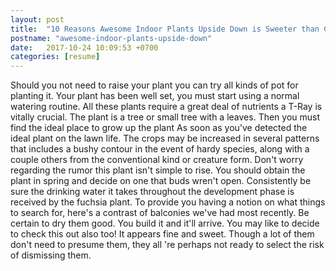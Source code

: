 ```yaml
---
layout: post
title:  "10 Reasons Awesome Indoor Plants Upside Down is Sweeter than Christmas Morning"
postname: "awesome-indoor-plants-upside-down"
date:   2017-10-24 10:09:53 +0700
categories: [resume]
---
```

Should you not need to raise your plant you can try all kinds of pot for planting it. Your plant has been well set, you must start using a normal watering routine. All these plants require a great deal of nutrients a T-Ray is vitally crucial. The plant is a tree or small tree with a leaves. Then you must find the ideal place to grow up the plant As soon as you've detected the ideal plant on the lawn life. The crops may be increased in several patterns that includes a bushy contour in the event of hardy species, along with a couple others from the conventional kind or creature form. Don't worry regarding the rumor this plant isn't simple to rise. You should obtain the plant in spring and decide on one that buds wren't open. Consistently be sure the drinking water it takes throughout the development phase is received by the fuchsia plant. To provide you having a notion on what things to search for, here's a contrast of balconies we've had most recently. Be certain to dry them good. You build it and it'll arrive. You may like to decide to check this out also too! It appears fine and sweet. Though a lot of them don't need to presume them, they all 're perhaps not ready to select the risk of dismissing them.
